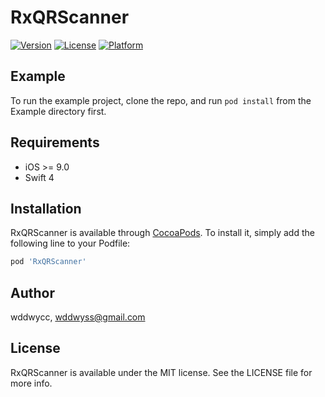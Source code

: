 # RxQRScanner

[![Version](https://img.shields.io/cocoapods/v/RxQRScanner.svg?style=flat)](http://cocoapods.org/pods/RxQRScanner)
[![License](https://img.shields.io/cocoapods/l/RxQRScanner.svg?style=flat)](http://cocoapods.org/pods/RxQRScanner)
[![Platform](https://img.shields.io/cocoapods/p/RxQRScanner.svg?style=flat)](http://cocoapods.org/pods/RxQRScanner)

## Example

To run the example project, clone the repo, and run `pod install` from the Example directory first.

## Requirements

* iOS >= 9.0
* Swift 4

## Installation

RxQRScanner is available through [CocoaPods](http://cocoapods.org). To install
it, simply add the following line to your Podfile:

```ruby
pod 'RxQRScanner'
```

## Author

wddwycc, wddwyss@gmail.com

## License

RxQRScanner is available under the MIT license. See the LICENSE file for more info.
